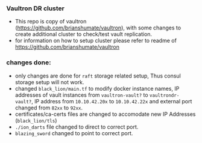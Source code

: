 ### Vaultron DR cluster

- This repo is copy of vaultron (https://github.com/brianshumate/vaultron), with some changes to create additional cluster to check/test vault replication.
- for information on how to setup cluster please refer to readme of https://github.com/brianshumate/vaultron

### changes done:
- only changes are done for `raft` storage related setup, Thus consul storage setup will not work.
- changed `black_lion/main.tf` to modify docker instance names, IP addresses of vault instances from `vaultron-vault?` to `vaultrondr-vault?`, IP address from `10.10.42.20x` to `10.10.42.22x` and external port changed from `82xx` to `92xx`.
- certificates/ca-certs files are changed to accomodate new IP Addresses (`black_lion/tls`)
- `./ion_darts` file changed to direct to correct port.
- `blazing_sword` changed to point to correct port.


